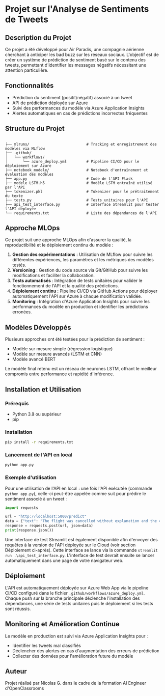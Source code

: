 # Projet sur l'Analyse de Sentiments de Tweets

## Description du Projet
Ce projet a été développé pour Air Paradis, une compagnie aérienne cherchant à anticiper les bad buzz sur les réseaux sociaux. L'objectif est de créer un système de prédiction de sentiment basé sur le contenu des tweets, permettant d'identifier les messages négatifs nécessitant une attention particulière.

## Fonctionnalités
- Prédiction du sentiment (positif/négatif) associé à un tweet
- API de prédiction déployée sur Azure
- Suivi des performances du modèle via Azure Application Insights
- Alertes automatiques en cas de prédictions incorrectes fréquentes

## Structure du Projet
```

├── mlruns/                          # Tracking et enregistrement des modèles via MLflow
├── .github/
│   └── workflows/
│       └── azure_deploy.yml         # Pipeline CI/CD pour le déploiement sur Azure
├── notebook_modele/                 # Notebook d'entraînement et évaluation des modèles
├── app.py                           # Code de l'API Flask
├── modele LSTM.h5                   # Modèle LSTM entraîné utilisé par l'API
├── tokenizer.pkl                    # Tokenizer pour le prétraitement du texte
├── tests.py                         # Tests unitaires pour l'API
├── api_test_interface.py            # Interface Streamlit pour tester l'API déployée
└── requirements.txt                 # Liste des dépendances de l'API
```

## Approche MLOps
Ce projet suit une approche MLOps afin d'assurer la qualité, la reproductibilité et le déploiement continu du modèle :

1. **Gestion des expérimentations** : Utilisation de MLflow pour suivre les différentes expériences, les paramètres et les métriques des modèles testés.
2. **Versioning** : Gestion du code source via Git/GitHub pour suivre les modifications et faciliter la collaboration.
3. **Tests automatisés** : Intégration de tests unitaires pour valider le fonctionnement de l'API et la qualité des prédictions.
4. **Déploiement continu** : Pipeline CI/CD via GitHub Actions pour déployer automatiquement l'API sur Azure à chaque modification validée.
5. **Monitoring** : Intégration d'Azure Application Insights pour suivre les performances du modèle en production et identifier les prédictions erronées.

## Modèles Développés
Plusieurs approches ont été testées pour la prédiction de sentiment :
- Modèle sur mesure simple (régression logistique)
- Modèle sur mesure avancés (LSTM et CNN)
- Modèle avancé BERT

Le modèle final retenu est un réseau de neurones LSTM, offrant le meilleur compromis entre performance et rapidité d'inférence.

## Installation et Utilisation

### Prérequis
- Python 3.8 ou supérieur
- pip

### Installation
```bash
pip install -r requirements.txt
```

### Lancement de l'API en local
```bash
python app.py
```

### Exemple d'utilisation
Pour une utilisation de l'API en local : une fois l'API exécutée (commande `python app.py`), celle-ci peut-être appelée comme suit pour prédire le sentiment associé à un tweet :

```python
import requests

url = "http://localhost:5000/predict"
data = {"text": "The flight was cancelled without explanation and the customer service was unreachable"}
response = requests.post(url, json=data)
print(response.json())
```

Une interface de test Streamlit est également disponible afin d'envoyer des requêtes à la version de l'API déployée sur le Cloud (voir section Déploiement ci-après). Cette interface se lance via la commande `streamlit run .\api_test_interface.py`. L'interface de test devrait ensuite se lancer automatiquement dans une page de votre navigateur web.

## Déploiement
L'API est automatiquement déployée sur Azure Web App via le pipeline CI/CD configuré dans le fichier `.github/workflows/azure_deploy.yml`. Chaque push sur la branche principale déclenche l'installation des dépendances, une série de tests unitaires puis le déploiement si les tests sont réussis.

## Monitoring et Amélioration Continue
Le modèle en production est suivi via Azure Application Insights pour :
- Identifier les tweets mal classifiés
- Déclencher des alertes en cas d'augmentation des erreurs de prédiction
- Collecter des données pour l'amélioration future du modèle

## Auteur
Projet réalisé par Nicolas G. dans le cadre de la formation AI Engineer d'OpenClassrooms
